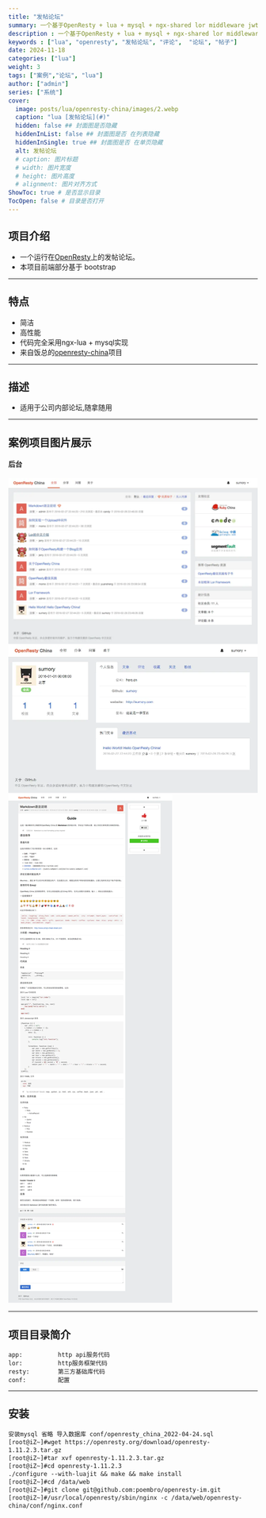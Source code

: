 ```yaml
---
title: "发帖论坛"
summary: 一个基于OpenResty + lua + mysql + ngx-shared lor middleware jwt makedown文档格式 bootstrap 等技术。
description : 一个基于OpenResty + lua + mysql + ngx-shared lor middleware jwt makedown文档格式 bootstrap 等技术。
keywords : ["lua", "openresty", "发帖论坛", "评论",  "论坛", "帖子"] 
date: 2024-11-18
categories: ["lua"]
weight: 3
tags: ["案例","论坛", "lua"]
author: ["admin"]
series: ["系统"]
cover:
  image: posts/lua/openresty-china/images/2.webp
  caption: "lua [发帖论坛](#)"
  hidden: false ## 封面图是否隐藏
  hiddenInList: false ## 封面图是否 在列表隐藏
  hiddenInSingle: true ## 封面图是否 在单页隐藏
  alt: 发帖论坛
  # caption: 图片标题
  # width: 图片宽度
  # height: 图片高度
  # alignment: 图片对齐方式
ShowToc: true # 是否显示目录
TocOpen: false # 目录是否打开
---
```


## 项目介绍  
  - 一个运行在[OpenResty](http://openresty.org)上的发帖论坛。
  - 本项目前端部分基于 bootstrap

---

## 特点
- 简洁  
- 高性能
- 代码完全采用ngx-lua + mysql实现
- 来自饭总的[openresty-china](https://github.com/sumory/openresty-china)项目
---

## 描述
- 适用于公司内部论坛,随拿随用

---

## 案例项目图片展示
  #### 后台 
   ![1](./images/1.webp) 
   ![3](./images/2.webp)
   ![2](./images/0.webp)  
  
---


## 项目目录简介
```
app:          http api服务代码
lor:          http服务框架代码
resty:        第三方基础库代码
conf:         配置
``` 

---


## 安装
``` 
安装mysql 省略 导入数据库 conf/openresty_china_2022-04-24.sql 
[root@iZ~]#wget https://openresty.org/download/openresty-1.11.2.3.tar.gz
[root@iZ~]#tar xvf openresty-1.11.2.3.tar.gz
[root@iZ~]#cd openresty-1.11.2.3
./configure --with-luajit && make && make install
[root@iZ~]#cd /data/web
[root@iZ~]#git clone git@github.com:poembro/openresty-im.git 
[root@iZ~]#/usr/local/openresty/sbin/nginx -c /data/web/openresty-china/conf/nginx.conf
```
 

 